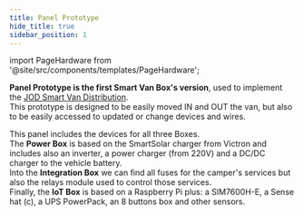 ```yaml
---
title: Panel Prototype
hide_title: true
sidebar_position: 1
---
```


import PageHardware from '@site/src/components/templates/PageHardware';

<PageHardware
  name="Panel Prototype"
  code="panel_prototype" >

**Panel Prototype is the first Smart Van Box's version**, used to implement the
[JOD Smart Van Distribution](/docs/software/firmware/jod_smart_van).<br/>
This prototype is designed to be easily moved IN and OUT the van, but also to
be easily accessed to updated or change devices and wires.

This panel includes the devices for all three Boxes.<br/>
The **Power Box** is based on the SmartSolar charger from Victron and includes also
an inverter, a power charger (from 220V) and a DC/DC charger to the vehicle battery.<br/>
Into the **Integration Box** we can find all fuses for the camper's services but also
the relays module used to control those services.<br/>
Finally, the **IoT Box** is based on a Raspberry Pi plus: a SIM7600H-E, a Sense hat (c),
a UPS PowerPack, an 8 buttons box and other sensors.


</PageHardware>
